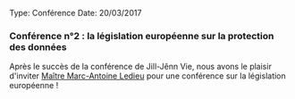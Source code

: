 Type:           Conférence
Date:           20/03/2017

### Conférence n°2 : la législation européenne sur la protection des données

Après le succès de la conférence de Jill-Jênn Vie, nous avons le plaisir d'inviter [Maître Marc-Antoine Ledieu](http://www.ledieu-avocats.fr/) pour une conférence sur la législation européenne !
